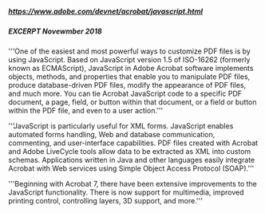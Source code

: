##### https://www.adobe.com/devnet/acrobat/javascript.html
##### EXCERPT Novewmber 2018

'''One of the easiest and most powerful ways to customize PDF files is by using JavaScript. Based on JavaScript version 1.5 of ISO-16262 (formerly known as ECMAScript), JavaScript in Adobe Acrobat software implements objects, methods, and properties that enable you to manipulate PDF files, produce database-driven PDF files, modify the appearance of PDF files, and much more. You can tie Acrobat JavaScript code to a specific PDF document, a page, field, or button within that document, or a field or button within the PDF file, and even to a user action.'''
 
'''JavaScript is particularly useful for XML forms. JavaScript enables automated forms handling, Web and database communication, commenting, and user-interface capabilities. PDF files created with Acrobat and Adobe LiveCycle tools allow data to be extracted as XML into custom schemas. Applications written in Java and other languages easily integrate Acrobat with Web services using Simple Object Access Protocol (SOAP).'''
 
'''Beginning with Acrobat 7, there have been extensive improvements to the JavaScript functionality. There is now support for multimedia, improved printing control, controlling layers, 3D support, and more.'''
